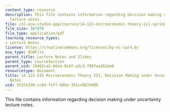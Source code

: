 ```yaml
---
content_type: resource
description: This file contains information regarding decision making under uncertainty
  lecture notes.
file: /ol-ocw-studio-app/courses/14-123-microeconomic-theory-iii-spring-2015/553fe330cc8dfeff60be351ca987dd86_MIT14_123S15_Chap5.pdf
file_size: 367979
file_type: application/pdf
learning_resource_types:
- Lecture Notes
license: https://creativecommons.org/licenses/by-nc-sa/4.0/
ocw_type: OCWFile
parent_title: Lecture Notes and Slides
parent_type: CourseSection
parent_uid: 19482ca2-66e4-9c67-a3c3-7987aa262ee0
resourcetype: Document
title: 14.123 S15 Microeconomic Theory III, Decision Making under Uncertainty Lecture
  Notes
uid: 553fe330-cc8d-feff-60be-351ca987dd86
---
```

This file contains information regarding decision making under uncertainty lecture notes.